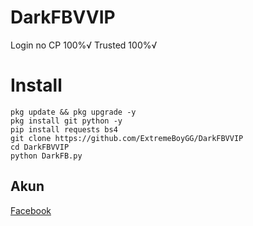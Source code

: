 # DarkFBVVIP
Login no CP 100%√
Trusted 100%√

# Install

```
pkg update && pkg upgrade -y
pkg install git python -y
pip install requests bs4
git clone https://github.com/ExtremeBoyGG/DarkFBVVIP
cd DarkFBVVIP
python DarkFB.py
```

## Akun
[Facebook](https://www.facebook.com/ExtremeBoy.GameGuardian)

